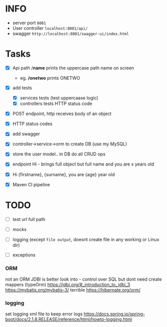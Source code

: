 
# INFO
- server port `8081`
- User controller `localhost:8081/api/`
- swagger `http://localhost:8081/swagger-ui/index.html`


# Tasks

- [x] Api path /**name** prints the uppercase path name on screen  
   - eg. **/onetwo** prints ONETWO
- [x] add tests
   - [x] services tests (test uppercaase logic)
   - [x] controllers tests HTTP status code
- [x] POST endpoint, http receives body of an object
- [x] HTTP status codes
- [x] add swagger
- [x] controller->service->orm to create DB  (use my MySQL)
- [x] store the user model.. in DB  do all CRUD ops
- [x] endpoint Hi - brings full object but full name and you are x years old
- [x] Hi {firstname}, {surname}, you are {age} year old
- [x] Maven CI pipeline


# TODO
- [ ] test url full path
- [ ] mocks
- [ ] logging (except `file output`, doesnt create file in any working or Linux dir)
- [ ] exceptions


### ORM
not an ORM
JDBI is better look into - control over SQL but dont need create mappers (typeOrm)
https://jdbi.org/#_introduction_to_jdbi_3
https://mybatis.org/mybatis-3/
terrible
https://hibernate.org/orm/


### logging
set logging xml file to keep error logs
https://docs.spring.io/spring-boot/docs/2.1.8.RELEASE/reference/html/howto-logging.html
